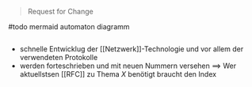 > Request for Change

#todo mermaid automaton diagramm
```
```

- schnelle Entwicklug der [[Netzwerk]]-Technologie und vor allem der verwendeten Protokolle 
- werden forteschrieben und mit neuen Nummern versehen
==> Wer aktuellstsen [[RFC]] zu Thema $X$ benötigt braucht den Index